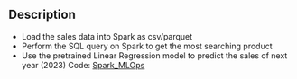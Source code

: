 ## Description
- Load the sales data into Spark as csv/parquet
- Perform the SQL query on Spark to get the most searching product
- Use the pretrained Linear Regression model to predict the sales of next year (2023)
Code: [Spark_MLOps]()